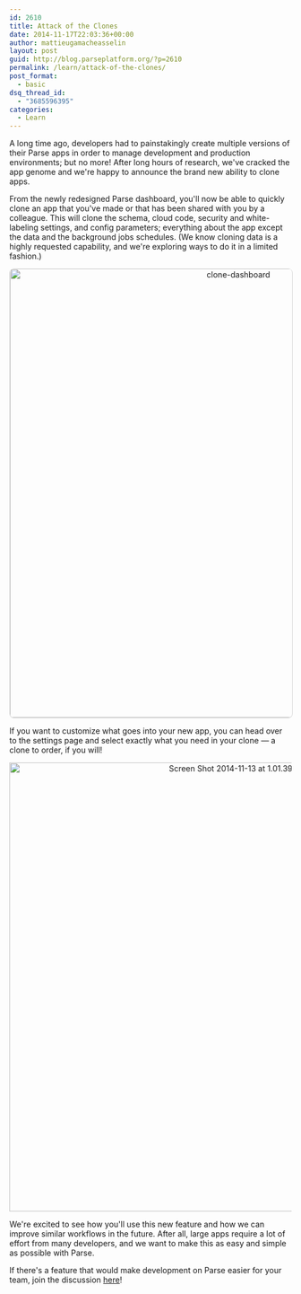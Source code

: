 ```yaml
---
id: 2610
title: Attack of the Clones
date: 2014-11-17T22:03:36+00:00
author: mattieugamacheasselin
layout: post
guid: http://blog.parseplatform.org/?p=2610
permalink: /learn/attack-of-the-clones/
post_format:
  - basic
dsq_thread_id:
  - "3685596395"
categories:
  - Learn
---
```

A long time ago, developers had to painstakingly create multiple versions of their Parse apps in order to manage development and production environments; but no more! After long hours of research, we've cracked the app genome and we're happy to announce the brand new ability to clone apps.

From the newly redesigned Parse dashboard, you'll now be able to quickly clone an app that you've made or that has been shared with you by a colleague. This will clone the schema, cloud code, security and white-labeling settings, and config parameters; everything about the app except the data and the background jobs schedules. (We know cloning data is a highly requested capability, and we're exploring ways to do it in a limited fashion.)

<a style="display: block; text-align: center;" href="{{ site.url }}/assets/wp-content/uploads/2014/11/clone-dashboard.png"><img class="aligncenter size-full wp-image-2623" style="border: 1px solid #D8D8D8; border-top: 0px; border-radius: 8px;" src="{{ site.url }}/assets/wp-content/uploads/2014/11/clone-dashboard.png" alt="clone-dashboard" width="800" /></a>

If you want to customize what goes into your new app, you can head over to the settings page and select exactly what you need in your clone — a clone to order, if you will!

<a style="display: block; text-align: center;" href="{{ site.url }}/assets/wp-content/uploads/2014/11/Screen-Shot-2014-11-13-at-1.01.39-PM1.png"><img class="aligncenter size-full wp-image-2615" src="{{ site.url }}/assets/wp-content/uploads/2014/11/Screen-Shot-2014-11-13-at-1.01.39-PM1.png" alt="Screen Shot 2014-11-13 at 1.01.39 PM" width="800" /></a>

We're excited to see how you'll use this new feature and how we can improve similar workflows in the future. After all, large apps require a lot of effort from many developers, and we want to make this as easy and simple as possible with Parse.

If there's a feature that would make development on Parse easier for your team, join the discussion [here](https://groups.google.com/forum/#!topic/parse-developers/EwvH6DmX3AU)!